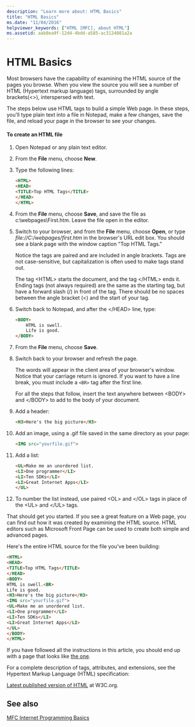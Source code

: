 ```yaml
---
description: "Learn more about: HTML Basics"
title: "HTML Basics"
ms.date: "11/04/2016"
helpviewer_keywords: ["HTML [MFC], about HTML"]
ms.assetid: aab8ea9f-12d4-4bdd-a585-ac3124081a2a
---
```

# HTML Basics

Most browsers have the capability of examining the HTML source of the pages you browse. When you view the source you will see a number of HTML (Hypertext markup language) tags, surrounded by angle brackets(<>), interspersed with text.

The steps below use HTML tags to build a simple Web page. In these steps, you'll type plain text into a file in Notepad, make a few changes, save the file, and reload your page in the browser to see your changes.

#### To create an HTML file

1. Open Notepad or any plain text editor.

1. From the **File** menu, choose **New**.

1. Type the following lines:

    ```html
    <HTML>
    <HEAD>
    <TITLE>Top HTML Tags</TITLE>
    </HEAD>
    </HTML>
    ```

1. From the **File** menu, choose **Save**, and save the file as c:\webpages\First.htm. Leave the file open in the editor.

1. Switch to your browser, and from the **File** menu, choose **Open**, or type *file://C:/webpages/first.htm* in the browser's URL edit box. You should see a blank page with the window caption "Top HTML Tags."

   Notice the tags are paired and are included in angle brackets. Tags are not case-sensitive, but capitalization is often used to make tags stand out.

   The tag \<HTML> starts the document, and the tag \</HTML> ends it. Ending tags (not always required) are the same as the starting tag, but have a forward slash (/) in front of the tag. There should be no spaces between the angle bracket (<) and the start of your tag.

1. Switch back to Notepad, and after the \</HEAD> line, type:

    ```html
    <BODY>
        HTML is swell.
        Life is good.
    </BODY>
    ```

1. From the **File** menu, choose **Save**.

1. Switch back to your browser and refresh the page.

   The words will appear in the client area of your browser's window. Notice that your carriage return is ignored. If you want to have a line break, you must include a `<BR>` tag after the first line.

   For all the steps that follow, insert the text anywhere between \<BODY> and \</BODY> to add to the body of your document.

1. Add a header:

    ```html
    <H3>Here's the big picture</H3>
    ```

1. Add an image, using a .gif file saved in the same directory as your page:

    ```html
    <IMG src="yourfile.gif">
    ```

1. Add a list:

    ```html
    <UL>Make me an unordered list.
    <LI>One programmer</LI>
    <LI>Ten SDKs</LI>
    <LI>Great Internet Apps</LI>
    </UL>
    ```

1. To number the list instead, use paired \<OL> and \</OL> tags in place of the \<UL> and \</UL> tags.

That should get you started. If you see a great feature on a Web page, you can find out how it was created by examining the HTML source. HTML editors such as Microsoft Front Page can be used to create both simple and advanced pages.

Here's the entire HTML source for the file you've been building:

```html
<HTML>
<HEAD>
<TITLE>Top HTML Tags</TITLE>
</HEAD>
<BODY>
HTML is swell.<BR>
Life is good.
<H3>Here's the big picture</H3>
<IMG src="yourfile.gif">
<UL>Make me an unordered list.
<LI>One programmer</LI>
<LI>Ten SDKs</LI>
<LI>Great Internet Apps</LI>
</UL>
</BODY>
</HTML>
```

If you have followed all the instructions in this article, you should end up with a page that looks like [the one](https://goonlinetools.com/html-viewer/?e=DwCQKgsgMgfAUAAiQxzQFECCARez8LBgCSYU6MYA9gA4LjQJgCGA5gM7AD0JZFqSbiCy4BKfMABCAeWwBNGAygIAluwTsA7gFMANroB0YiZIBKMKCoBm21etZUqAEyMFkcUAGZF2gE7aAcnUAFwALWwAjFVYEGhUAY2CAV38hbzhjNGIIAHENX3iAXgAiAE8qFKsVXW0DVmtivDdCAFVYCGYAa1sAW1tmADsEJIGqXyc-bScEXTVg12aJKGIYaQHbGl8qVl9mHr7fbmWmxcFjsG0hgGVsAGlOLmPMt2BjnP9mYIRiAeC-da+mBoNAeT0W3DaJ0IXBk8ngHi4ShgQA).

For a complete description of tags, attributes, and extensions, see the Hypertext Markup Language (HTML) specification:

[Latest published version of HTML](https://www.w3.org/TR/html/) at W3C.org.

## See also

[MFC Internet Programming Basics](mfc-internet-programming-basics.md)
